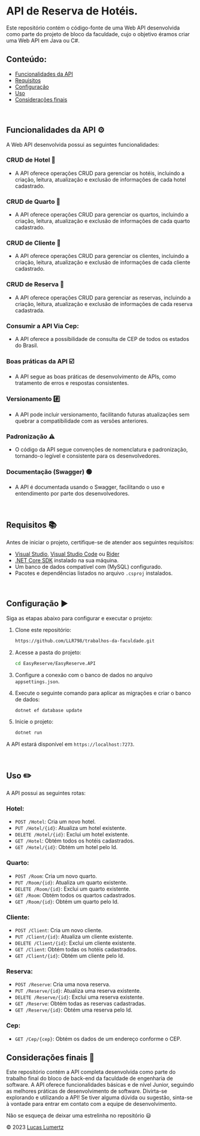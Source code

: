 # API de Reserva de Hotéis.

Este repositório contém o código-fonte de uma Web API desenvolvida como parte do projeto de bloco da faculdade, cujo o objetivo éramos criar uma Web API em Java ou C#.

## Conteúdo:

- [Funcionalidades da API](#funcionalidades-da-api-gear)
- [Requisitos](#requisitos-books)
- [Configuração](#configuração-arrowforward)
- [Uso](#uso-pencil2)
- [Considerações finais](#considerações-finais-checkeredflag)

<br>

## Funcionalidades da API :gear:
A Web API desenvolvida possui as seguintes funcionalidades:

### CRUD de Hotel :pushpin:
- A API oferece operações CRUD para gerenciar os hotéis, incluindo a criação, leitura, atualização e exclusão de informações de cada hotel cadastrado.

### CRUD de Quarto :pushpin:
- A API oferece operações CRUD para gerenciar os quartos, incluindo a criação, leitura, atualização e exclusão de informações de cada quarto cadastrado.

### CRUD de Cliente :pushpin:
- A API oferece operações CRUD para gerenciar os clientes, incluindo a criação, leitura, atualização e exclusão de informações de cada cliente cadastrado.

### CRUD de Reserva :pushpin:
- A API oferece operações CRUD para gerenciar as reservas, incluindo a criação, leitura, atualização e exclusão de informações de cada reserva cadastrada.

### Consumir a API Via Cep:
- A API oferece a possibilidade de consulta de CEP de todos os estados do Brasil.

### Boas práticas da API :ballot_box_with_check:
- A API segue as boas práticas de desenvolvimento de APIs, como tratamento de erros e respostas consistentes.

### Versionamento :hash:
- A API pode incluir versionamento, facilitando futuras atualizações sem quebrar a compatibilidade com as versões anteriores.

### Padronização :warning:
- O código da API segue convenções de nomenclatura e padronização, tornando-o legível e consistente para os desenvolvedores.

### Documentação (Swagger) :green_circle:
- A API é documentada usando o Swagger, facilitando o uso e entendimento por parte dos desenvolvedores.

<br>

## Requisitos :books:

Antes de iniciar o projeto, certifique-se de atender aos seguintes requisitos:

- [Visual Studio](https://visualstudio.microsoft.com/), [Visual Studio Code](https://code.visualstudio.com/) ou [Rider](https://www.jetbrains.com/pt-br/rider/download/)
- [.NET Core SDK](https://dotnet.microsoft.com/download) instalado na sua máquina.
- Um banco de dados compatível com (MySQL) configurado.
- Pacotes e dependências listados no arquivo `.csproj` instalados.

<br>

## Configuração :arrow_forward:
Siga as etapas abaixo para configurar e executar o projeto:

1. Clone este repositório:

   ```sh
   https://github.com/LLR798/trabalhos-da-faculdade.git

2. Acesse a pasta do projeto:
   ```sh
   cd EasyReserve/EasyReserve.API

3. Configure a conexão com o banco de dados no arquivo `appsettings.json`.

4. Execute o seguinte comando para aplicar as migrações e criar o banco de dados:
   ```sh
   dotnet ef database update

5. Inicie o projeto:
   ```sh
   dotnet run

A API estará disponível em `https://localhost:7273`.

<br>

## Uso :pencil2:
A API possui as seguintes rotas:

### Hotel:

- `POST /Hotel`: Cria um novo hotel.
- `PUT /Hotel/{id}`: Atualiza um hotel existente.
- `DELETE /Hotel/{id}`: Exclui um hotel existente.
- `GET /Hotel`: Obtém todos os hotéis cadastrados.
- `GET /Hotel/{id}`: Obtém um hotel pelo Id.

### Quarto:

- `POST /Room`: Cria um novo quarto.
- `PUT /Room/{id}`: Atualiza um quarto existente.
- `DELETE /Room/{id}`: Exclui um quarto existente.
- `GET /Room`: Obtém todos os quartos cadastrados.
- `GET /Room/{id}`: Obtém um quarto pelo Id.

### Cliente:

- `POST /Client`: Cria um novo cliente.
- `PUT /Client/{id}`: Atualiza um cliente existente.
- `DELETE /Client/{id}`: Exclui um cliente existente.
- `GET /Client`: Obtém todas os hotéis cadastrados.
- `GET /Client/{id}`: Obtém um cliente pelo Id.

### Reserva:

- `POST /Reserve`: Cria uma nova reserva.
- `PUT /Reserve/{id}`: Atualiza uma reserva existente.
- `DELETE /Reserve/{id}`: Exclui uma reserva existente.
- `GET /Reserve`: Obtém todas as reservas cadastradas.
- `GET /Reserve/{id}`: Obtém uma reserva pelo Id.

### Cep:
- `GET /Cep/{cep}`: Obtém os dados de um endereço conforme o CEP.

## Considerações finais :checkered_flag:

Este repositório contém a API completa desenvolvida como parte do trabalho final do bloco de back-end da faculdade de engenharia de software. A API oferece funcionalidades básicas e de nível Junior, seguindo as melhores práticas de desenvolvimento de software.
Divirta-se explorando e utilizando a API! Se tiver alguma dúvida ou sugestão, sinta-se à vontade para entrar em contato com a equipe de desenvolvimento.

Não se esqueça de deixar uma estrelinha no repositório :smiley:

© 2023 [Lucas Lumertz](https://lumertzdeveloper.netlify.app/)